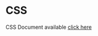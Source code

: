 # CSS
CSS Document available
[click here](https://drive.google.com/file/d/1CbsYlQJZZWx5OeFjZkPsHathze3wOTbY/view?usp=sharing)

